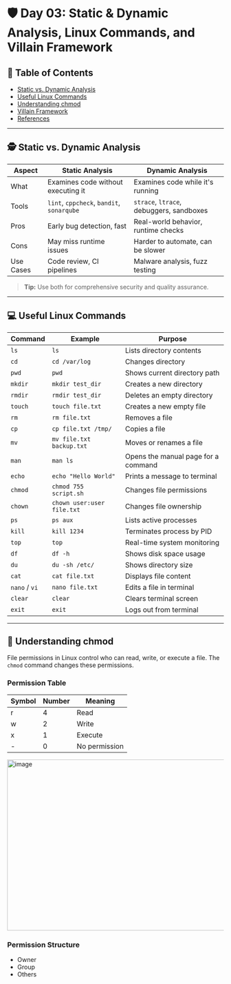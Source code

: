 # 🛡️ Day 03: Static & Dynamic Analysis, Linux Commands, and Villain Framework

## 📑 Table of Contents
- [Static vs. Dynamic Analysis](#static-vs-dynamic-analysis)
- [Useful Linux Commands](#useful-linux-commands)
- [Understanding chmod](#understanding-chmod)
- [Villain Framework](#villain-framework)
- [References](#references)

---

## 🕵️ Static vs. Dynamic Analysis

| Aspect        | Static Analysis                           | Dynamic Analysis                          |
|---------------|------------------------------------------|-------------------------------------------|
| What          | Examines code without executing it        | Examines code while it's running          |
| Tools         | `lint`, `cppcheck`, `bandit`, `sonarqube`| `strace`, `ltrace`, debuggers, sandboxes  |
| Pros          | Early bug detection, fast                | Real-world behavior, runtime checks       |
| Cons          | May miss runtime issues                  | Harder to automate, can be slower         |
| Use Cases     | Code review, CI pipelines                | Malware analysis, fuzz testing            |

> **Tip:** Use both for comprehensive security and quality assurance.

---

## 💻 Useful Linux Commands

| Command       | Example                    | Purpose                             |
| ------------- | -------------------------- | ----------------------------------- |
| `ls`          | `ls`                       | Lists directory contents            |
| `cd`          | `cd /var/log`              | Changes directory                   |
| `pwd`         | `pwd`                      | Shows current directory path        |
| `mkdir`       | `mkdir test_dir`           | Creates a new directory             |
| `rmdir`       | `rmdir test_dir`           | Deletes an empty directory          |
| `touch`       | `touch file.txt`           | Creates a new empty file            |
| `rm`          | `rm file.txt`              | Removes a file                      |
| `cp`          | `cp file.txt /tmp/`        | Copies a file                       |
| `mv`          | `mv file.txt backup.txt`   | Moves or renames a file             |
| `man`         | `man ls`                   | Opens the manual page for a command |
| `echo`        | `echo "Hello World"`       | Prints a message to terminal        |
| `chmod`       | `chmod 755 script.sh`      | Changes file permissions            |
| `chown`       | `chown user:user file.txt` | Changes file ownership              |
| `ps`          | `ps aux`                   | Lists active processes              |
| `kill`        | `kill 1234`                | Terminates process by PID           |
| `top`         | `top`                      | Real-time system monitoring         |
| `df`          | `df -h`                    | Shows disk space usage              |
| `du`          | `du -sh /etc/`             | Shows directory size                |
| `cat`         | `cat file.txt`             | Displays file content               |
| `nano` / `vi` | `nano file.txt`            | Edits a file in terminal            |
| `clear`       | `clear`                    | Clears terminal screen              |
| `exit`        | `exit`                     | Logs out from terminal              |

---

## 🔐 Understanding chmod

File permissions in Linux control who can read, write, or execute a file. The `chmod` command changes these permissions.

### Permission Table

| Symbol | Number | Meaning      |
|--------|--------|--------------|
| r      | 4      | Read         |
| w      | 2      | Write        |
| x      | 1      | Execute      |
| -      | 0      | No permission|

<img width="794" height="397" alt="image" src="https://github.com/user-attachments/assets/3ead3fd6-05bb-4147-ba23-5de7e8a582d6" />



### Permission Structure

- Owner
- Group
- Others



